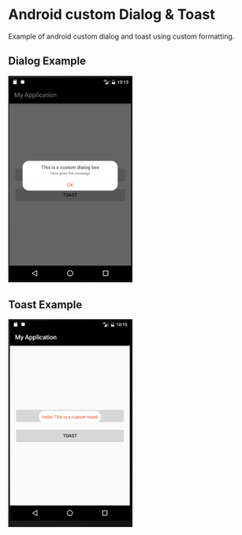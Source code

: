 # Android custom Dialog & Toast

Example of android custom dialog and toast using custom formatting.


## Dialog Example
<img src='https://github.com/bskapital/customDialogToast/blob/master/app/src/main/res/drawable/dialog.png' width='50%' height='50%' />


## Toast Example
<img src='https://github.com/bskapital/customDialogToast/blob/master/app/src/main/res/drawable/toast.png' width='50%' height='50%' />

